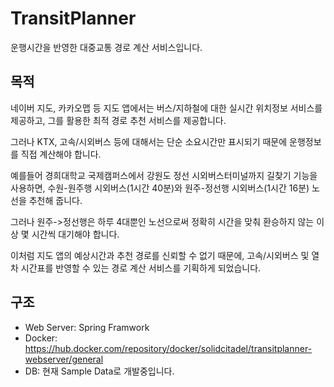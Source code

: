 # TransitPlanner
운행시간을 반영한 대중교통 경로 계산 서비스입니다.

## 목적
네이버 지도, 카카오맵 등 지도 앱에서는 버스/지하철에 대한 실시간 위치정보 서비스를 제공하고, 그를 활용한 최적 경로 추천 서비스를 제공합니다.

그러나 KTX, 고속/시외버스 등에 대해서는 단순 소요시간만 표시되기 때문에 운행정보를 직접 계산해야 합니다.

예를들어 경희대학교 국제캠퍼스에서 강원도 정선 시외버스터미널까지 길찾기 기능을 사용하면, 수원-원주행 시외버스(1시간 40분)와 원주-정선행 시외버스(1시간 16분) 노선을 추천해 줍니다.

그러나 원주->정선행은 하루 4대뿐인 노선으로써 정확히 시간을 맞춰 환승하지 않는 이상 몇 시간씩 대기해야 합니다.

이처럼 지도 앱의 예상시간과 추천 경로를 신뢰할 수 없기 때문에, 고속/시외버스 및 열차 시간표를 반영할 수 있는 경로 계산 서비스를 기획하게 되었습니다.

## 구조
- Web Server: Spring Framwork
- Docker: https://hub.docker.com/repository/docker/solidcitadel/transitplanner-webserver/general
- DB: 현재 Sample Data로 개발중입니다.

